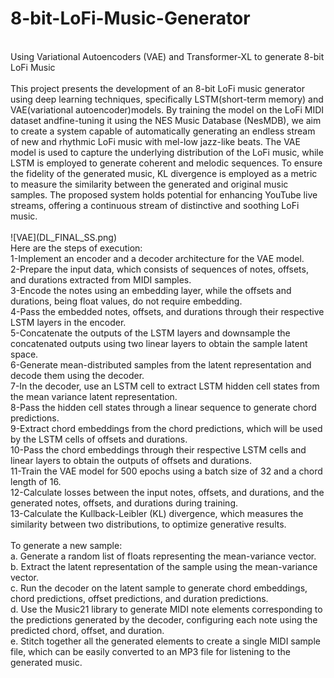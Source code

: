 # 8-bit-LoFi-Music-Generator <br>
<br>
Using Variational Autoencoders (VAE) and Transformer-XL to generate 8-bit LoFi Music<br>
<br>
This project presents the development of an 8-bit LoFi music generator using deep learning techniques, specifically LSTM(short-term memory) and VAE(variational autoencoder)models. By training the model on the LoFi MIDI dataset andfine-tuning it using the NES Music Database (NesMDB), we aim to create a system capable of automatically generating an endless stream of new and rhythmic LoFi music with mel-low jazz-like beats. The VAE model is used to capture the underlying distribution of the LoFi music, while LSTM is employed to generate coherent and melodic sequences. To ensure the fidelity of the generated music, KL divergence is employed as a metric to measure the similarity between the generated and original music samples. The proposed system holds potential for enhancing YouTube live streams, offering a continuous stream of distinctive and soothing LoFi music.<br>
<br>
![VAE](DL_FINAL_SS.png) <br>
Here are the steps of execution:<br>
1-Implement an encoder and a decoder architecture for the VAE model.<br>
2-Prepare the input data, which consists of sequences of notes, offsets, and durations extracted from MIDI samples.<br>
3-Encode the notes using an embedding layer, while the offsets and durations, being float values, do not require embedding.<br>
4-Pass the embedded notes, offsets, and durations through their respective LSTM layers in the encoder.<br>
5-Concatenate the outputs of the LSTM layers and downsample the concatenated outputs using two linear layers to obtain the sample latent space.<br>
6-Generate mean-distributed samples from the latent representation and decode them using the decoder.<br>
7-In the decoder, use an LSTM cell to extract LSTM hidden cell states from the mean variance latent representation.<br>
8-Pass the hidden cell states through a linear sequence to generate chord predictions.<br>
9-Extract chord embeddings from the chord predictions, which will be used by the LSTM cells of offsets and durations.<br>
10-Pass the chord embeddings through their respective LSTM cells and linear layers to obtain the outputs of offsets and durations.<br>
11-Train the VAE model for 500 epochs using a batch size of 32 and a chord length of 16.<br>
12-Calculate losses between the input notes, offsets, and durations, and the generated notes, offsets, and durations during training.<br>
13-Calculate the Kullback-Leibler (KL) divergence, which measures the similarity between two distributions, to optimize generative results.<br>
<br>
To generate a new sample:<br>
a. Generate a random list of floats representing the mean-variance vector.<br>
b. Extract the latent representation of the sample using the mean-variance vector.<br>
c. Run the decoder on the latent sample to generate chord embeddings, chord predictions, offset predictions, and duration predictions.<br>
d. Use the Music21 library to generate MIDI note elements corresponding to the predictions generated by the decoder, configuring each note using the predicted chord, offset, and duration.<br>
e. Stitch together all the generated elements to create a single MIDI sample file, which can be easily converted to an MP3 file for listening to the generated music.<br>

